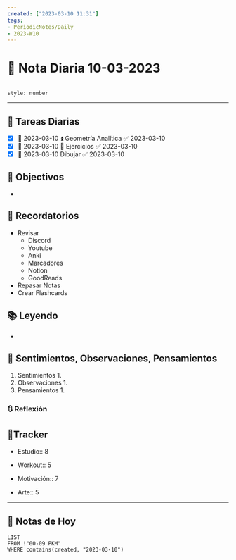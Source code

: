```yaml
---
created: ["2023-03-10 11:31"]
tags:
- PeriodicNotes/Daily
- 2023-W10
---
```


# 📅 Nota Diaria 10-03-2023
```toc

style: number

```

---
## 🔷 Tareas Diarias
- [x] 📅 2023-03-10 ⏫ Geometría Analítica ✅ 2023-03-10
- [x] 📅 2023-03-10 🔼 Ejercicios ✅ 2023-03-10
- [x] 📅 2023-03-10 Dibujar ✅ 2023-03-10

## 🎯 Objectivos
- 
## 📕 Recordatorios
- Revisar
	- Discord
	- Youtube
	- Anki
	- Marcadores
	- Notion
	- GoodReads
- Repasar Notas
- Crear Flashcards

## 📚 Leyendo
- 
## 💬 Sentimientos, Observaciones, Pensamientos 
1. Sentimientos
	1. 
2. Observaciones
	1. 
3. Pensamientos
	1. 
### 🔃 Reflexión

## 🔷Tracker

- Estudio:: 8

- Workout:: 5

- Motivación:: 7

- Arte:: 5
---

## 📅 Notas de Hoy
```dataview
LIST 
FROM !"00-09 PKM" 
WHERE contains(created, "2023-03-10")
```